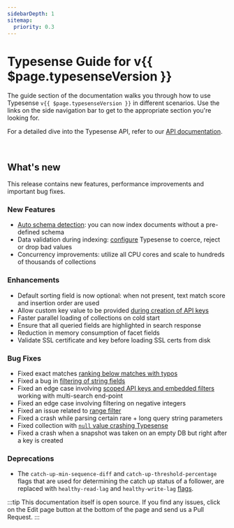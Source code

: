 ```yaml
---
sidebarDepth: 1
sitemap:
  priority: 0.3
---
```


# Typesense Guide for v{{ $page.typesenseVersion }}

The guide section of the documentation walks you through how to use Typesense `v{{ $page.typesenseVersion }}` in different scenarios. Use the links on the side navigation bar to get to the appropriate section you're looking for.

For a detailed dive into the Typesense API, refer to our [API documentation](../api/README.md).

<br/>

## What's new

This release contains new features, performance improvements and important bug fixes.

### New Features

- [Auto schema detection](../api/collections.md#with-auto-schema-detection): you can now index documents without a pre-defined schema
- Data validation during indexing: [configure](../api/documents.md#dealing-with-dirty-data) Typesense to coerce, reject or drop bad values
- Concurrency improvements: utilize all CPU cores and scale to hundreds of thousands of collections

### Enhancements

- Default sorting field is now optional: when not present, text match score and insertion order are used
- Allow custom key value to be provided [during creation of API keys](https://github.com/typesense/typesense/issues/244)
- Faster parallel loading of collections on cold start
- Ensure that all queried fields are highlighted in search response
- Reduction in memory consumption of facet fields
- Validate SSL certificate and key before loading SSL certs from disk

### Bug Fixes

- Fixed exact matches [ranking below matches with typos](https://github.com/typesense/typesense/issues/243)
- Fixed a bug in [filtering of string fields](https://github.com/typesense/typesense/issues/254)
- Fixed an edge case involving [scoped API keys and embedded filters](https://github.com/typesense/typesense/issues/263) working with multi-search end-point
- Fixed an edge case involving filtering on negative integers
- Fixed an issue related to [range filter](https://github.com/typesense/typesense/issues/210)
- Fixed a crash while parsing certain rare + long query string parameters
- Fixed collection with [`null` value crashing Typesense](https://github.com/typesense/typesense/issues/251)
- Fixed a crash when a snapshot was taken on an empty DB but right after a key is created

### Deprecations

- The `catch-up-min-sequence-diff` and `catch-up-threshold-percentage` flags that are used for determining the
  catch up status of a follower, are replaced with `healthy-read-lag` and `healthy-write-lag`
  [flags](./configure-typesense.md#using-command-line-arguments).

:::tip
This documentation itself is open source. If you find any issues, click on the Edit page button at the bottom of the page and send us a Pull Request.
:::

<RedirectOldLinks />
